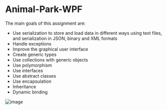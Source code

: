 # Animal-Park-WPF
The main goals of this assignment are:
- Use serialization to store and load data in different ways using text files, and serialization in JSON, binary and XML formats
- Handle exceptions
- Improve the graphical user interface
- Create generic types
- Use collections with generic objects
- Use polymorphism 
- Use interfaces 
- Use abstract classes
- Use encapsulation
- Inheritance 
- Dynamic binding

![image](https://github.com/GitMalmoer/Animal-Park-WPF/assets/113827015/3c0c6cb2-8b5b-4668-8e8e-8978b165e4d7)

